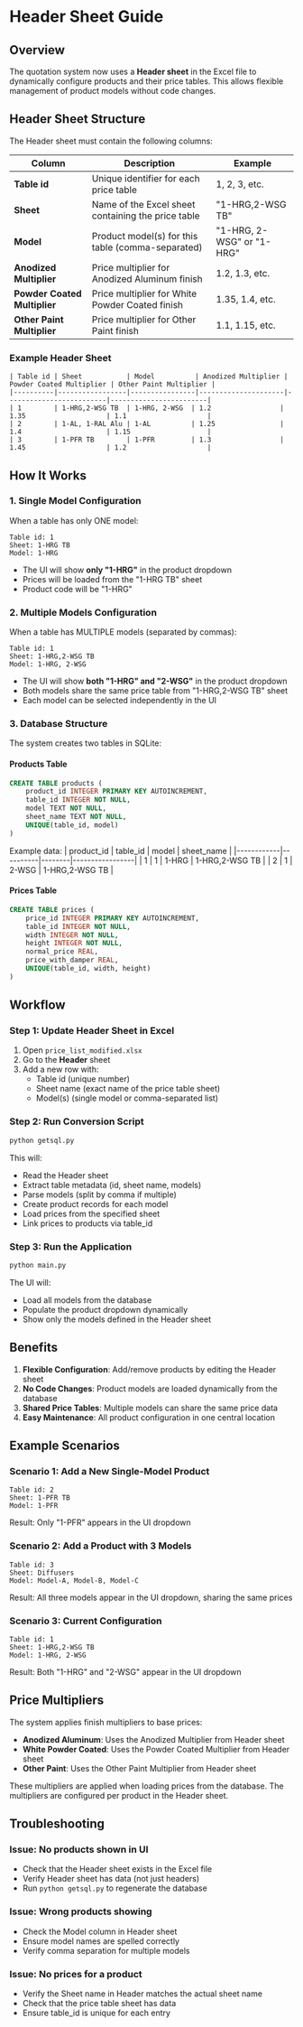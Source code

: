 # Header Sheet Guide

## Overview
The quotation system now uses a **Header sheet** in the Excel file to dynamically configure products and their price tables. This allows flexible management of product models without code changes.

## Header Sheet Structure

The Header sheet must contain the following columns:

| Column | Description | Example |
|--------|-------------|---------|
| **Table id** | Unique identifier for each price table | 1, 2, 3, etc. |
| **Sheet** | Name of the Excel sheet containing the price table | "1-HRG,2-WSG TB" |
| **Model** | Product model(s) for this table (comma-separated) | "1-HRG, 2-WSG" or "1-HRG" |
| **Anodized Multiplier** | Price multiplier for Anodized Aluminum finish | 1.2, 1.3, etc. |
| **Powder Coated Multiplier** | Price multiplier for White Powder Coated finish | 1.35, 1.4, etc. |
| **Other Paint Multiplier** | Price multiplier for Other Paint finish | 1.1, 1.15, etc. |

### Example Header Sheet

```
| Table id | Sheet           | Model          | Anodized Multiplier | Powder Coated Multiplier | Other Paint Multiplier |
|----------|-----------------|----------------|---------------------|-------------------------|------------------------|
| 1        | 1-HRG,2-WSG TB  | 1-HRG, 2-WSG  | 1.2                 | 1.35                    | 1.1                    |
| 2        | 1-AL, 1-RAL Alu | 1-AL          | 1.25                | 1.4                     | 1.15                   |
| 3        | 1-PFR TB        | 1-PFR         | 1.3                 | 1.45                    | 1.2                    |
```

## How It Works

### 1. **Single Model Configuration**
When a table has only ONE model:
```
Table id: 1
Sheet: 1-HRG TB
Model: 1-HRG
```
- The UI will show **only "1-HRG"** in the product dropdown
- Prices will be loaded from the "1-HRG TB" sheet
- Product code will be "1-HRG"

### 2. **Multiple Models Configuration**
When a table has MULTIPLE models (separated by commas):
```
Table id: 1
Sheet: 1-HRG,2-WSG TB
Model: 1-HRG, 2-WSG
```
- The UI will show **both "1-HRG" and "2-WSG"** in the product dropdown
- Both models share the same price table from "1-HRG,2-WSG TB" sheet
- Each model can be selected independently in the UI

### 3. **Database Structure**

The system creates two tables in SQLite:

#### Products Table
```sql
CREATE TABLE products (
    product_id INTEGER PRIMARY KEY AUTOINCREMENT,
    table_id INTEGER NOT NULL,
    model TEXT NOT NULL,
    sheet_name TEXT NOT NULL,
    UNIQUE(table_id, model)
)
```

Example data:
| product_id | table_id | model  | sheet_name      |
|------------|----------|--------|-----------------|
| 1          | 1        | 1-HRG  | 1-HRG,2-WSG TB |
| 2          | 1        | 2-WSG  | 1-HRG,2-WSG TB |

#### Prices Table
```sql
CREATE TABLE prices (
    price_id INTEGER PRIMARY KEY AUTOINCREMENT,
    table_id INTEGER NOT NULL,
    width INTEGER NOT NULL,
    height INTEGER NOT NULL,
    normal_price REAL,
    price_with_damper REAL,
    UNIQUE(table_id, width, height)
)
```

## Workflow

### Step 1: Update Header Sheet in Excel
1. Open `price_list_modified.xlsx`
2. Go to the **Header** sheet
3. Add a new row with:
   - Table id (unique number)
   - Sheet name (exact name of the price table sheet)
   - Model(s) (single model or comma-separated list)

### Step 2: Run Conversion Script
```bash
python getsql.py
```

This will:
- Read the Header sheet
- Extract table metadata (id, sheet name, models)
- Parse models (split by comma if multiple)
- Create product records for each model
- Load prices from the specified sheet
- Link prices to products via table_id

### Step 3: Run the Application
```bash
python main.py
```

The UI will:
- Load all models from the database
- Populate the product dropdown dynamically
- Show only the models defined in the Header sheet

## Benefits

1. **Flexible Configuration**: Add/remove products by editing the Header sheet
2. **No Code Changes**: Product models are loaded dynamically from the database
3. **Shared Price Tables**: Multiple models can share the same price data
4. **Easy Maintenance**: All product configuration in one central location

## Example Scenarios

### Scenario 1: Add a New Single-Model Product
```
Table id: 2
Sheet: 1-PFR TB
Model: 1-PFR
```
Result: Only "1-PFR" appears in the UI dropdown

### Scenario 2: Add a Product with 3 Models
```
Table id: 3
Sheet: Diffusers
Model: Model-A, Model-B, Model-C
```
Result: All three models appear in the UI dropdown, sharing the same prices

### Scenario 3: Current Configuration
```
Table id: 1
Sheet: 1-HRG,2-WSG TB
Model: 1-HRG, 2-WSG
```
Result: Both "1-HRG" and "2-WSG" appear in the UI dropdown

## Price Multipliers

The system applies finish multipliers to base prices:
- **Anodized Aluminum**: Uses the Anodized Multiplier from Header sheet
- **White Powder Coated**: Uses the Powder Coated Multiplier from Header sheet  
- **Other Paint**: Uses the Other Paint Multiplier from Header sheet

These multipliers are applied when loading prices from the database. The multipliers are configured per product in the Header sheet.

## Troubleshooting

### Issue: No products shown in UI
- Check that the Header sheet exists in the Excel file
- Verify Header sheet has data (not just headers)
- Run `python getsql.py` to regenerate the database

### Issue: Wrong products showing
- Check the Model column in Header sheet
- Ensure model names are spelled correctly
- Verify comma separation for multiple models

### Issue: No prices for a product
- Verify the Sheet name in Header matches the actual sheet name
- Check that the price table sheet has data
- Ensure table_id is unique for each entry

